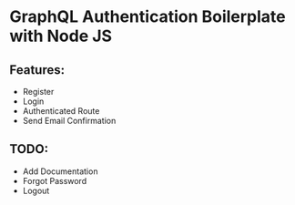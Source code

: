 # GraphQL Authentication Boilerplate with Node JS


## Features:
- Register
- Login
- Authenticated Route
- Send Email Confirmation



## TODO:
- Add Documentation
- Forgot Password
- Logout
